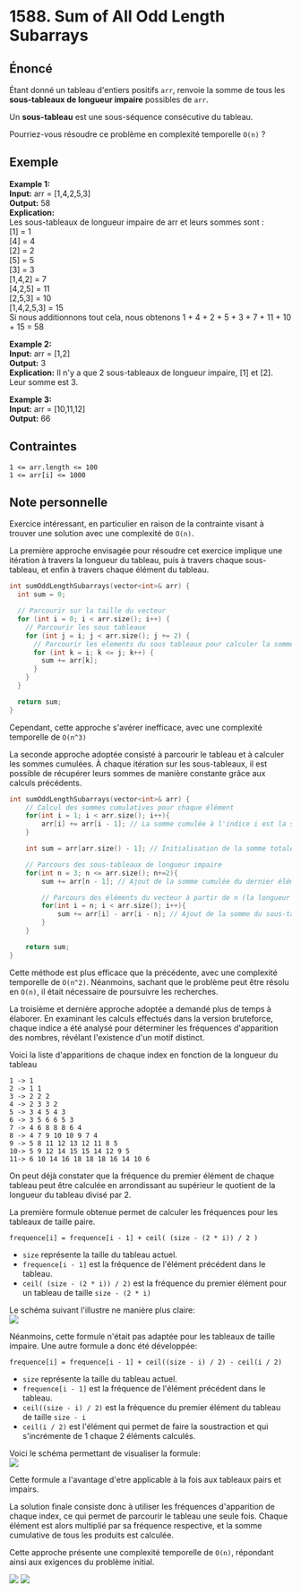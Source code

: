 # 1588. Sum of All Odd Length Subarrays

## Énoncé

Étant donné un tableau d'entiers positifs `arr`, renvoie la somme de tous les **sous-tableaux de longueur impaire** possibles de `arr`.

Un **sous-tableau** est une sous-séquence consécutive du tableau.

Pourriez-vous résoudre ce problème en complexité temporelle `O(n)` ?

## Exemple

**Example 1:**  
**Input:** arr = [1,4,2,5,3]  
**Output:** 58  
**Explication:**  
Les sous-tableaux de longueur impaire de arr et leurs sommes sont :  
[1] = 1  
[4] = 4  
[2] = 2  
[5] = 5  
[3] = 3  
[1,4,2] = 7  
[4,2,5] = 11  
[2,5,3] = 10  
[1,4,2,5,3] = 15  
Si nous additionnons tout cela, nous obtenons 1 + 4 + 2 + 5 + 3 + 7 + 11 + 10 + 15 = 58

**Example 2:**  
**Input:** arr = [1,2]  
**Output:** 3  
**Explication:** Il n'y a que 2 sous-tableaux de longueur impaire, [1] et [2]. Leur somme est 3.

**Example 3:**  
**Input:** arr = [10,11,12]  
**Output:** 66

## Contraintes

`1 <= arr.length <= 100`  
`1 <= arr[i] <= 1000`

## Note personnelle

Exercice intéressant, en particulier en raison de la contrainte visant à trouver une solution avec une complexité de `O(n)`.

La première approche envisagée pour résoudre cet exercice implique une itération à travers la longueur du tableau, puis à travers chaque sous-tableau, et enfin à travers chaque élément du tableau.

```cpp
int sumOddLengthSubarrays(vector<int>& arr) {
  int sum = 0;

  // Parcourir sur la taille du vecteur
  for (int i = 0; i < arr.size(); i++) {
    // Parcourir les sous tableaux
    for (int j = i; j < arr.size(); j += 2) {
      // Parcourir les elements du sous tableaux pour calculer la somme
      for (int k = i; k <= j; k++) {
        sum += arr[k];
      }
    }
  }

  return sum;
}
```

Cependant, cette approche s'avérer inefficace, avec une complexité temporelle de `O(n^3)`

La seconde approche adoptée consisté à parcourir le tableau et à calculer les sommes cumulées.
À chaque itération sur les sous-tableaux, il est possible de récupérer leurs sommes de manière constante grâce aux calculs précédents.

```cpp
int sumOddLengthSubarrays(vector<int>& arr) {
    // Calcul des sommes cumulatives pour chaque élément
    for(int i = 1; i < arr.size(); i++){
        arr[i] += arr[i - 1]; // La somme cumulée à l'indice i est la somme cumulée à l'indice précédent + la valeur actuelle
    }

    int sum = arr[arr.size() - 1]; // Initialisation de la somme totale avec la somme cumulée jusqu'au dernier élément

    // Parcours des sous-tableaux de longueur impaire
    for(int n = 3; n <= arr.size(); n+=2){
        sum += arr[n - 1]; // Ajout de la somme cumulée du dernier élément du sous-tableau au total

        // Parcours des éléments du vecteur à partir de n (la longueur du sous-tableau)
        for(int i = n; i < arr.size(); i++){
            sum += arr[i] - arr[i - n]; // Ajout de la somme du sous-tableau actuel au total
        }
    }

    return sum;
}
```

Cette méthode est plus efficace que la précédente, avec une complexité temporelle de `O(n^2)`. Néanmoins, sachant que le problème peut être résolu en `O(n)`, il était nécessaire de poursuivre les recherches.

La troisième et dernière approche adoptée a demandé plus de temps à élaborer. En examinant les calculs effectués dans la version bruteforce, chaque indice a été analysé pour déterminer les fréquences d'apparition des nombres, révélant l'existence d'un motif distinct.

Voici la liste d'apparitions de chaque index en fonction de la longueur du tableau

```
1 -> 1
2 -> 1 1
3 -> 2 2 2
4 -> 2 3 3 2
5 -> 3 4 5 4 3
6 -> 3 5 6 6 5 3
7 -> 4 6 8 8 8 6 4
8 -> 4 7 9 10 10 9 7 4
9 -> 5 8 11 12 13 12 11 8 5
10-> 5 9 12 14 15 15 14 12 9 5
11-> 6 10 14 16 18 18 18 16 14 10 6
```

On peut déjà constater que la fréquence du premier élément de chaque tableau peut être calculée en arrondissant au supérieur le quotient de la longueur du tableau divisé par 2.

La première formule obtenue permet de calculer les fréquences pour les tableaux de taille paire.

`frequence[i] = frequence[i - 1] + ceil( (size - (2 * i)) / 2 )`

- `size` représente la taille du tableau actuel.
- `frequence[i - 1]` est la fréquence de l'élément précédent dans le tableau.
- `ceil( (size - (2 * i)) / 2)` est la fréquence du premier élément pour un tableau de taille `size - (2 * i)`

Le schéma suivant l'illustre ne manière plus claire:  
<img src="../imgs/1588-img1.png"/>

Néanmoins, cette formule n'était pas adaptée pour les tableaux de taille impaire. Une autre formule a donc été développée:

`frequence[i] = frequence[i - 1] + ceil((size - i) / 2) - ceil(i / 2)`

- `size` représente la taille du tableau actuel.
- `frequence[i - 1]` est la fréquence de l'élément précédent dans le tableau.
- `ceil((size - i) / 2)` est la fréquence du premier élément du tableau de taille `size - i`
- `ceil(i / 2)` est l'élément qui permet de faire la soustraction et qui s'incrémente de 1 chaque 2 éléments calculés.

Voici le schéma permettant de visualiser la formule:  
<img src="../imgs/1588-img2.png"/>

Cette formule a l'avantage d'etre applicable à la fois aux tableaux pairs et impairs.

La solution finale consiste donc à utiliser les fréquences d'apparition de chaque index, ce qui permet de parcourir le tableau une seule fois. Chaque élément est alors multiplié par sa fréquence respective, et la somme cumulative de tous les produits est calculée.

Cette approche présente une complexité temporelle de `O(n)`, répondant ainsi aux exigences du problème initial.

<img src="../imgs/1588-runtime.png"/>
<img src="../imgs/1588-memory.png"/>

